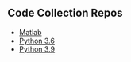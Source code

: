 

## Code Collection Repos
* [Matlab](https://github.com/maximeblouin/Computational-Finance-Matlab)
* [Python 3.6](https://github.com/maximeblouin/Computational-Finance-Python36)
* [Python 3.9](https://github.com/maximeblouin/Computational-Finance-Python39)
